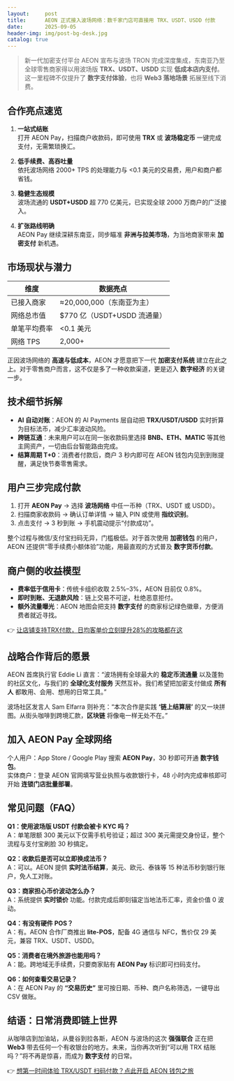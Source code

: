 ```yaml
---
layout:     post
title:      AEON 正式接入波场网络：数千家门店可直接用 TRX、USDT、USDD 付款
date:       2025-09-05
header-img: img/post-bg-desk.jpg
catalog: true
---
```


> 新一代加密支付平台 AEON 宣布与波场 TRON 完成深度集成，东南亚乃至全球零售商家得以用波场版 **TRX、USDT、USDD** 实现 **低成本店内支付**。这一里程碑不仅提升了 **数字支付体验**，也将 **Web3 落地场景** 拓展至线下消费。

## 合作亮点速览

1. **一站式结账**  
   打开 AEON Pay，扫描商户收款码，即可使用 **TRX** 或 **波场稳定币** 一键完成支付，无需繁琐换汇。

2. **低手续费、高吞吐量**  
   依托波场网络 2000+ TPS 的处理能力与 <0.1 美元的交易费，用户和商户都省钱。

3. **稳健生态规模**  
   波场流通的 **USDT+USDD** 超 770 亿美元，已实现全球 2000 万商户的广泛接入。

4. **扩张路线明确**  
   AEON Pay 继续深耕东南亚，同步瞄准 **非洲与拉美市场**，为当地商家带来 **加密支付** 新机遇。

## 市场现状与潜力

| 维度 | 数据亮点 |
|---|---|
| 已接入商家 | ≈20,000,000（东南亚为主） |
| 网络总市值 | $770 亿（USDT+USDD 流通量） |
| 单笔平均费率 | <0.1 美元 |
| 网络 TPS | 2,000+ |

正因波场网络的 **高速与低成本**，AEON 才愿意把下一代 **加密支付系统** 建立在此之上。对于零售商户而言，这不仅是多了一种收款渠道，更是迈入 **数字经济** 的关键一步。

## 技术细节拆解

- **AI 自动对账**：AEON 的 AI Payments 层自动把 **TRX/USDT/USDD** 实时折算为目标法币，减少汇率波动风险。
- **跨链互通**：未来用户可以在同一张收款码里选择 **BNB、ETH、MATIC** 等其他主网资产，一切由后台智能路由完成。
- **结算周期 T+0**：消费者付款后，商户 3 秒内即可在 AEON 钱包内见到到账提醒，满足快节奏零售需求。

## 用户三步完成付款

1. 打开 **AEON Pay** → 选择 **波场网络** 中任一币种（TRX、USDT 或 USDD）。  
2. 扫描商家收款码 → 确认订单详情 → 输入 PIN 或使用 **指纹识别**。  
3. 点击支付 → 3 秒到账 → 手机震动提示“付款成功”。

整个过程与微信/支付宝扫码无异，门槛极低。对于首次使用 **加密钱包** 的用户，AEON 还提供“零手续费小额体验”功能，用最直观的方式普及 **数字货币付款**。

## 商户侧的收益模型

- **费率低于信用卡**：传统卡组织收取 2.5%–3%，AEON 目前仅 0.8%。  
- **即时到账、无退款风险**：链上交易不可逆，杜绝恶意拒付。  
- **额外流量曝光**：AEON 地图会把支持 **数字支付** 的商家标记绿色徽章，方便消费者就近寻找。

👉 [让店铺支持TRX付款，日均客单价立刻提升28%的攻略都在这](https://okxdog.com/)

## 战略合作背后的愿景

AEON 首席执行官 Eddie Li 直言：“波场拥有全球最大的 **稳定币流通量** 以及蓬勃的社区文化，与我们的 **全球化支付服务** 天然互补。我们希望把加密支付做成 **所有人** 都敢用、会用、想用的日常工具。”

波场社区发言人 Sam Elfarra 则补充：“本次合作是实践 **‘链上结算层’** 的又一块拼图。从街头咖啡到跨境汇款，**区块链** 将像电一样无处不在。”

## 加入 AEON Pay 全球网络

个人用户：App Store / Google Play 搜索 **AEON Pay**，30 秒即可开通 **数字钱包**。  
实体商户：登录 AEON 官网填写营业执照与收款银行卡，48 小时内完成审核即可开始 **连锁门店批量部署**。

## 常见问题（FAQ）

**Q1：使用波场版 USDT 付款会被卡 KYC 吗？**  
A：单笔限额 300 美元以下仅需手机号验证；超过 300 美元需提交身份证，整个流程与支付宝刷脸 30 秒搞定。

**Q2：收款后是否可以立即换成法币？**  
A：可以。AEON 提供 **实时法币结算**，美元、欧元、泰铢等 15 种法币秒到银行账户，免人工对账。

**Q3：商家担心币价波动怎么办？**  
A：系统提供 **实时锁价** 功能。付款完成后即刻锚定当地法币汇率，资金价值 0 波动。

**Q4：有没有硬件 POS？**  
A：有。AEON 合作厂商推出 **lite-POS**，配备 4G 通信与 NFC，售价仅 29 美元，兼容 TRX、USDT、USDD。

**Q5：消费者在境外旅游也能用吗？**  
A：能。跨地域无手续费，只要商家贴有 **AEON Pay** 标识即可扫码支付。

**Q6：如何查看交易记录？**  
A：在 AEON Pay 的 **“交易历史”** 里可按日期、币种、商户名称筛选，一键导出 CSV 做账。

## 结语：日常消费即链上世界

从咖啡店到加油站，从曼谷到拉各斯，AEON 与波场的这次 **强强联合** 正在把 **Web3** 带去任何一个有收银台的地方。未来，当你再次听到“可以用 TRX 结账吗？”将不再是惊喜，而成为 **数字支付** 的日常。

👉 [想第一时间体验 TRX/USDT 扫码付款？点此开启 AEON 钱包之旅](https://okxdog.com/)